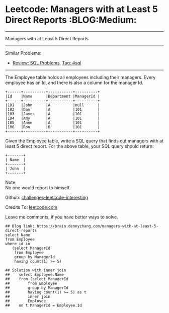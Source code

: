 # Leetcode: Managers with at Least 5 Direct Reports     :BLOG:Medium:


---

Managers with at Least 5 Direct Reports  

---

Similar Problems:  
-   [Review: SQL Problems](https://brain.dennyzhang.com/review-sql), [Tag: #sql](https://brain.dennyzhang.com/tag/sql)

---

The Employee table holds all employees including their managers. Every employee has an Id, and there is also a column for the manager Id.  

    +------+----------+-----------+----------+
    |Id    |Name      |Department |ManagerId |
    +------+----------+-----------+----------+
    |101   |John      |A          |null      |
    |102   |Dan       |A          |101       |
    |103   |James     |A          |101       |
    |104   |Amy       |A          |101       |
    |105   |Anne      |A          |101       |
    |106   |Ron       |B          |101       |
    +------+----------+-----------+----------+

Given the Employee table, write a SQL query that finds out managers with at least 5 direct report. For the above table, your SQL query should return:  

    +-------+
    | Name  |
    +-------+
    | John  |
    +-------+

Note:  
No one would report to himself.  

Github: [challenges-leetcode-interesting](https://github.com/DennyZhang/challenges-leetcode-interesting/tree/master/managers-with-at-least-5-direct-reports)  

Credits To: [leetcode.com](https://leetcode.com/problems/managers-with-at-least-5-direct-reports/description/)  

Leave me comments, if you have better ways to solve.  

    ## Blog link: https://brain.dennyzhang.com/managers-with-at-least-5-direct-reports
    select Name
    from Employee
    where id in
       (select ManagerId
        from Employee
        group by ManagerId
        having count(1) >= 5)
    
    ## Solution with inner join
    ##    select Employee.Name
    ##    from (select ManagerId
    ##        from Employee
    ##        group by ManagerId
    ##        having count(1) >= 5) as t
    ##        inner join
    ##        Employee
    ##    on t.ManagerId = Employee.Id
